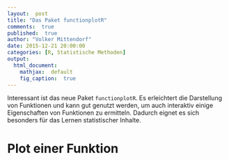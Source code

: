 ```yaml
---
layout:  post
title: "Das Paket functionplotR"
comments:  true
published:  true
author: "Volker Mittendorf"
date: 2015-12-21 20:00:00
categories: [R, Statistische Methoden]
output:
  html_document:
    mathjax:  default
    fig_caption:  true
---
```

Interessant ist das neue Paket ```functionplotR```. Es erleichtert die Darstellung von Funktionen und kann gut genutzt werden, um auch interaktiv einige Eigenschaften von Funktionen zu ermitteln. Dadurch eignet es sich besonders für das Lernen statistischer Inhalte.


# Plot einer Funktion


<!--html_preserve--><div id="htmlwidget-3727" style="width:504px;height:504px;" class="functionplot"></div>
<script type="application/json" data-for="htmlwidget-3727">{"x":{"data":[{"fn":"x+2"}]},"evals":[]}</script><!--/html_preserve-->

